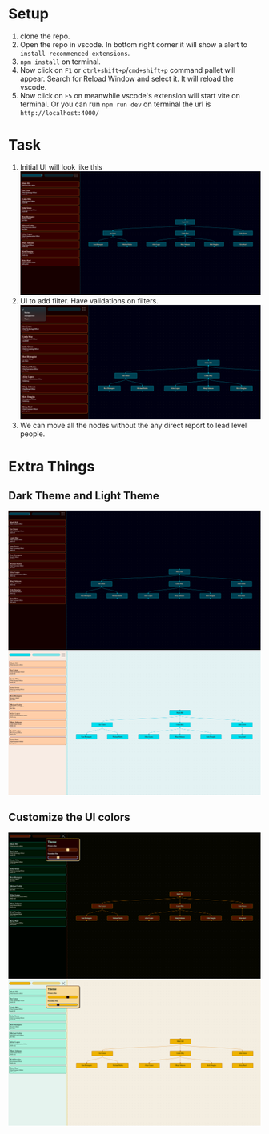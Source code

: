 # Setup

1. clone the repo.
2. Open the repo in vscode. In bottom right corner it will show a alert to `install recommenced extensions`.
3. `npm install` on terminal.
4. Now click on `F1` or `ctrl+shift+p`/`cmd+shift+p` command pallet will appear. Search for Reload Window and select it. It will reload the vscode.
5. Now click on `F5` on meanwhile vscode's extension will start vite on terminal. Or you can run `npm run dev` on terminal the url is `http://localhost:4000/`

# Task

1. Initial UI will look like this
   ![initial screen](docs/01-intial-screen.png)
2. UI to add filter. Have validations on filters.
   ![adding filters](docs/02-add-filter.png)
3. We can move all the nodes without the any direct report to lead level people.

# Extra Things

## Dark Theme and Light Theme

![Dark Theme](docs/dark-theme.png)
![Light Theme](docs/light-theme.png)

## Customize the UI colors

![Dark Theme Customize](docs/dark-theme-customize.png)
![Light Theme Customize](docs/light-theme-customize.png)
